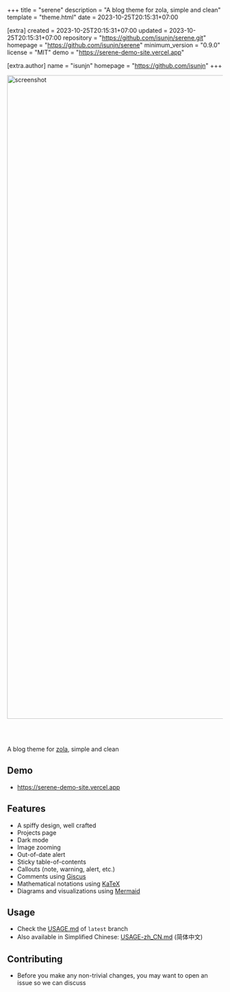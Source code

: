 
+++
title = "serene"
description = "A blog theme for zola, simple and clean"
template = "theme.html"
date = 2023-10-25T20:15:31+07:00

[extra]
created = 2023-10-25T20:15:31+07:00
updated = 2023-10-25T20:15:31+07:00
repository = "https://github.com/isunjn/serene.git"
homepage = "https://github.com/isunjn/serene"
minimum_version = "0.9.0"
license = "MIT"
demo = "https://serene-demo-site.vercel.app"

[extra.author]
name = "isunjn"
homepage = "https://github.com/isunjn"
+++        

<img width="1501" alt="screenshot" src="https://github.com/isunjn/serene/assets/60461730/33516366-3670-497f-bd72-41ebe8f06f1a">

<br /><br />

A blog theme for [zola](https://www.getzola.org), simple and clean

## Demo

-  <https://serene-demo-site.vercel.app>

## Features

- A spiffy design, well crafted
- Projects page
- Dark mode
- Image zooming
- Out-of-date alert
- Sticky table-of-contents
- Callouts (note, warning, alert, etc.)
- Comments using [Giscus](https://giscus.app)
- Mathematical notations using [KaTeX](https://katex.org)
- Diagrams and visualizations using [Mermaid](https://github.com/mermaid-js/mermaid)

## Usage

- Check the [USAGE.md](https://github.com/isunjn/serene/blob/latest/USAGE.md) of `latest` branch
- Also available in Simplified Chinese: [USAGE-zh_CN.md](https://github.com/isunjn/serene/blob/latest/USAGE-zh_CN.md) (简体中文)

## Contributing

- Before you make any non-trivial changes, you may want to open an issue so we can discuss

        